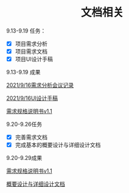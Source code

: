 <h1 align="center">文档相关</h1>

9.13-9.19 任务：

- [x] 项目需求分析
- [x] 项目需求文档
- [x] 项目UI设计手稿

9.13-9.19 成果

[2021/9/16需求分析会议记录](https://a2jz95flwh.feishu.cn/docs/doccn18AYkwBI5xD00QG5lVMvHM?from=from_copylink)

[2021/9/16UI设计手稿](https://a2jz95flwh.feishu.cn/docs/doccnIbIl7vhAZ7iXrJR1XWgA7e?from=from_copylink)

[需求规格说明书v1.1](https://a2jz95flwh.feishu.cn/docs/doccnLQDNe6B9kVRwRuLqriY08g#UzAWjz)



9.20-9.26任务

- [x] 完善需求文档
- [x] 完成基本的概要设计与详细设计文档

9.20-9.29成果

[需求规格说明书v1.1](https://a2jz95flwh.feishu.cn/docs/doccnLQDNe6B9kVRwRuLqriY08g#UzAWjz)

[概要设计与详细设计文档](https://a2jz95flwh.feishu.cn/docs/doccnXEoBq0vlLcZpmcT0T3zZeL#x5Aq5F)

